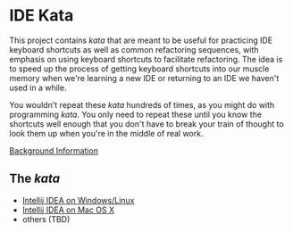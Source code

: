 # IDE Kata

This project contains _kata_ that are meant to be useful for practicing IDE keyboard shortcuts as well as common refactoring sequences, with emphasis on using keyboard shortcuts to facilitate refactoring. The idea is to speed up the process of getting keyboard shortcuts into our muscle memory when we're learning a new IDE or returning to an IDE we haven't used in a while.

You wouldn't repeat these _kata_ hundreds of times, as you might do with programming _kata_. You only need to repeat these until you know the shortcuts well enough that you don't have to break your train of thought to look them up when you're in the middle of real work.

[Background Information](background-info.md)

## The _kata_

- [Intellij IDEA on Windows/Linux](ij-win-lin.md)
- [Intellij IDEA on Mac OS X](ij-osx.md)
- others (TBD)


